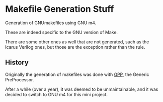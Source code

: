 # Makefile Generation Stuff

<!--
I've been using this in a bunch of places, so I thought I might as well
make it public.


It requires GPP, the Generic PreProcessor:  https://logological.org/gpp


The generated C and C++ makefiles with "do\_arm" in their filenames are
tuned for producing .elf files for the ARM7TDMI CPU specifically.


You **could** just manually convert the makefiles, but that's annoying.  It
would defeat the purpose of makefile\_generic\_src.gpp to do that.
-->

Generation of GNUmakefiles using GNU m4.

These are indeed specific to the GNU version of Make.

There are some other ones as well that are not generated, such as the
Icarus Verilog ones, but those are the exception rather than the rule.

## History
Originally the generation of makefiles was done with
[GPP](https://logological.org/gpp), the Generic PreProcessor.

After a while (over a year), it was deemed to be unmaintainable, and it was
decided to switch to GNU m4 for this mini project.

